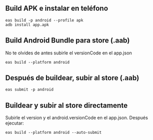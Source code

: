 ## Build APK e instalar en teléfono

    eas build -p android --profile apk
    adb install app.apk

## Build Android Bundle para store (.aab)
No te olvides de antes subirle el versionCode en el app.json

    eas build --platform android

## Después de buildear, subir al store (.aab)

    eas submit -p android

## Buildear y subir al store directamente
Subirle el version y el android.versionCode en el app.json.
Después ejecutar:

    eas build --platform android --auto-submit